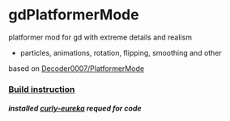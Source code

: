 # gdPlatformerMode
 platformer mod for gd with extreme details and realism
 - particles, animations, rotation, flipping, smoothing and other

based on [Decoder0007/PlatformerMode](https://github.com/Decoder0007/PlatformerMode)

### [Build instruction](https://github.com/user95401/gdModTemplate)
##### installed [curly-eureka](https://github.com/user95401/curly-eureka) requed for code
